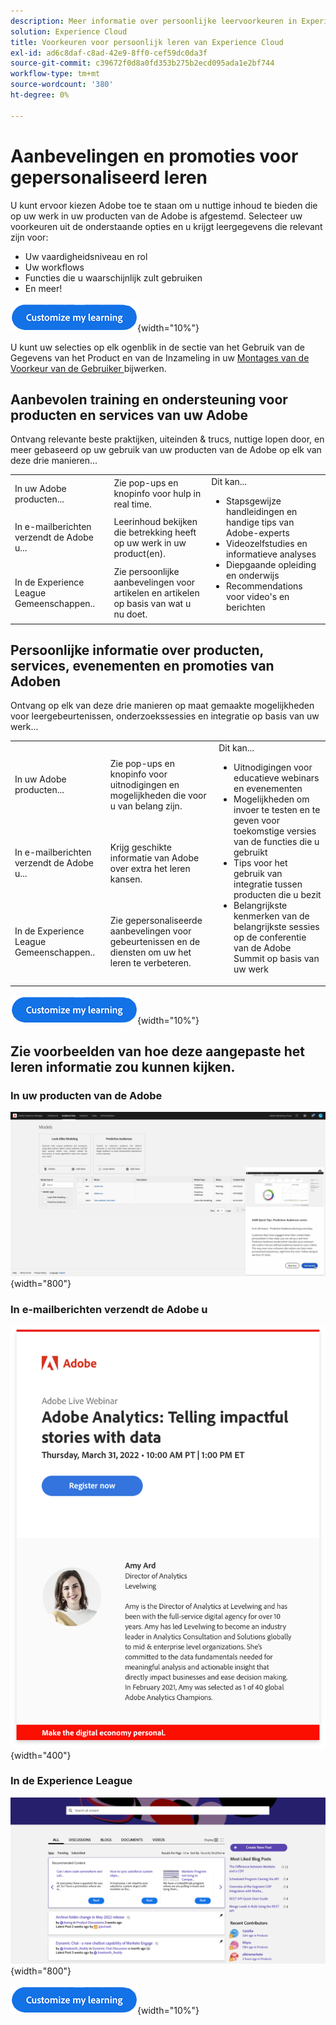 ```yaml
---
description: Meer informatie over persoonlijke leervoorkeuren in Experience Cloud. Hierdoor kunnen klanten gepersonaliseerde hulp en promoties ontvangen via e-mail, in hun Adobe Experience Cloud-producten en binnen de Adobe Experience League-gemeenschappen op basis van hun verbruiksgegevens.
solution: Experience Cloud
title: Voorkeuren voor persoonlijk leren van Experience Cloud
exl-id: ad6c8daf-c8ad-42e9-8ff0-cef59dc0da3f
source-git-commit: c39672f0d8a0fd353b275b2ecd095ada1e2bf744
workflow-type: tm+mt
source-wordcount: '380'
ht-degree: 0%

---
```


# Aanbevelingen en promoties voor gepersonaliseerd leren

U kunt ervoor kiezen Adobe toe te staan om u nuttige inhoud te bieden die op uw werk in uw producten van de Adobe is afgestemd. Selecteer uw voorkeuren uit de onderstaande opties en u krijgt leergegevens die relevant zijn voor:

* Uw vaardigheidsniveau en rol
* Uw workflows
* Functies die u waarschijnlijk zult gebruiken
* En meer!

[![](../assets/personalized-learning-customize-learning-button.png)](https://experience.adobe.com/?shell_forceuserconsent=true#/home){width="10%"}

U kunt uw selecties op elk ogenblik in de sectie van het Gebruik van de Gegevens van het Product en van de Inzameling in uw [ Montages van de Voorkeur van de Gebruiker ](https://experience.adobe.com/preferences/) bijwerken.

## Aanbevolen training en ondersteuning voor producten en services van uw Adobe

Ontvang relevante beste praktijken, uiteinden &amp; trucs, nuttige lopen door, en meer gebaseerd op uw gebruik van uw producten van de Adobe op elk van deze drie manieren...

<table>
<tbody>
  <tr>
    <td>In uw Adobe producten...<br></td>
    <td>Zie pop-ups en knopinfo voor hulp in real time.</td>
    <td rowspan="3">Dit kan... <ul><li>Stapsgewijze handleidingen en handige tips van Adobe-experts</li> 
    <li>Videozelfstudies en informatieve analyses</li> 
    <li>Diepgaande opleiding en onderwijs</li> 
    <li>Recommendations voor video's en berichten</li>
    </ul></td>
  </tr>
  <tr>
    <td>In e-mailberichten verzendt de Adobe u...</td>
    <td>Leerinhoud bekijken die betrekking heeft op uw werk in uw product(en).</td>
  </tr>
  <tr>
    <td>In de Experience League Gemeenschappen..</td>
    <td>Zie persoonlijke aanbevelingen voor artikelen en artikelen op basis van wat u nu doet.</td>
  </tr>
</tbody>
</table>

## Persoonlijke informatie over producten, services, evenementen en promoties van Adoben

Ontvang op elk van deze drie manieren op maat gemaakte mogelijkheden voor leergebeurtenissen, onderzoekssessies en integratie op basis van uw werk...

<table>
<tbody>
  <tr>
    <td>In uw Adobe producten...<br></td>
    <td>Zie pop-ups en knopinfo voor uitnodigingen en mogelijkheden die voor u van belang zijn.</td>
    <td rowspan="3">Dit kan... <ul>
    <li>Uitnodigingen voor educatieve webinars en evenementen</li> 
    <li>Mogelijkheden om invoer te testen en te geven voor toekomstige versies van de functies die u gebruikt</li>
    <li>Tips voor het gebruik van integratie tussen producten die u bezit</li> 
    <li>Belangrijkste kenmerken van de belangrijkste sessies op de conferentie van de Adobe Summit op basis van uw werk</li>
    </ul></td>
  </tr>
  <tr>
    <td>In e-mailberichten verzendt de Adobe u...</td>
    <td>Krijg geschikte informatie van Adobe over extra het leren kansen.</td>
  </tr>
  <tr>
    <td>In de Experience League Gemeenschappen..</td>
    <td>Zie gepersonaliseerde aanbevelingen voor gebeurtenissen en de diensten om uw het leren te verbeteren.</td>
  </tr>
</tbody>
</table>


[![](../assets/personalized-learning-customize-learning-button.png)](https://experience.adobe.com/?shell_forceuserconsent=true#/home){width="10%"}

## Zie voorbeelden van hoe deze aangepaste het leren informatie zou kunnen kijken.


### In uw producten van de Adobe

![](../assets/personalized-learning-in-product.gif){width="800"}



### In e-mailberichten verzendt de Adobe u

![](../assets/personalized-learning-email.png){width="400"}



### In de Experience League

![](../assets/personalized-learning-communities.png){width="800"}



[![](../assets/personalized-learning-customize-learning-button.png)](https://experience.adobe.com/?shell_forceuserconsent=true#/home){width="10%"}
